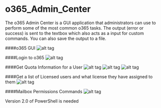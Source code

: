 # o365_Admin_Center

The o365 Admin Center is a GUI application that administrators can use to perform some of the most common o365 tasks. The output (error or success) is sent to the textbox which also acts as a input for custom commands. You can also save the output to a file.

####o365 GUI
![alt tag](https://github.com/bwya77/o365_Admin_Center/blob/master/o365%20Admin%20Center%20Screenshots/O365_GUI.png)

####Login to o365
![alt tag](https://github.com/bwya77/o365_Admin_Center/blob/master/o365%20Admin%20Center%20Screenshots/O365_Creds.png)

####Get Quota Information for a User
![alt tag](https://github.com/bwya77/o365_Admin_Center/blob/master/o365%20Admin%20Center%20Screenshots/Quota_First.png)
![alt tag](https://github.com/bwya77/o365_Admin_Center/blob/master/o365%20Admin%20Center%20Screenshots/Quota_Prompt.png)
![alt tag](https://github.com/bwya77/o365_Admin_Center/blob/master/o365%20Admin%20Center%20Screenshots/Quota_Results.png)

####Get a list of Licensed users and what license they have assigned to them
![alt tag](https://github.com/bwya77/o365_Admin_Center/blob/master/o365%20Admin%20Center%20Screenshots/Lic_Users.png)

####Mailbox Permissions Commands
![alt tag](https://github.com/bwya77/o365_Admin_Center/blob/master/o365%20Admin%20Center%20Screenshots/mailbox_permissions.png)

Version 2.0 of PowerShell is needed
